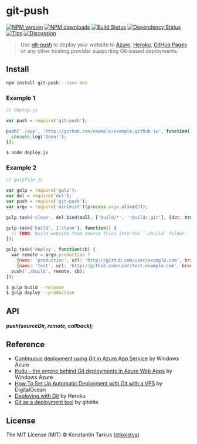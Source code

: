 # git-push

[![NPM version](http://img.shields.io/npm/v/git-push.svg?style=flat-square)](https://www.npmjs.com/package/git-push)
[![NPM downloads](http://img.shields.io/npm/dm/git-push.svg?style=flat-square)](https://www.npmjs.com/package/git-push)
[![Build Status](http://img.shields.io/travis/koistya/git-push/master.svg?style=flat-square)](https://travis-ci.org/koistya/git-push)
[![Dependency Status](http://img.shields.io/david/koistya/git-push.svg?style=flat-square)](https://david-dm.org/koistya/git-push)
[![Tips](http://img.shields.io/gratipay/koistya.svg?style=flat-square)](https://gratipay.com/koistya)
[![Discussion](http://img.shields.io/badge/discussion-join!-blue.svg?style=flat-square)](https://github.com/koistya/git-push/issues/2)

> Use [git-push](https://github.com/koistya/git-push) to deploy your website to
> [Azure](http://azure.microsoft.com/services/app-service/web/), [Heroku](https://www.heroku.com/),
> [GitHub Pages](https://pages.github.com/) or any other hosting provider
> supporting Git-based deployments.

## Install

```sh
npm install git-push --save-dev
```

### Example 1

```js
// deploy.js

var push = require('git-push');

push('./app', 'http://github.com/example/example.github.io', function() {
  console.log('Done!');
});
```

```sh
$ node deploy.js
```

### Example 2

```js
// gulpfile.js

var gulp = require('gulp');
var del = require('del');
var push = require('git-push');
var argv = require('minimist')(process.argv.slice(2));

gulp.task('clean', del.bind(null, ['build/*', '!build/.git'], {dot: true}));

gulp.task('build', ['clean'], function() {
  // TODO: Build website from source files into the `./build` folder
});

gulp.task('deploy', function(cb) {
  var remote = argv.production ?
    {name: 'production', url: 'http://github.com/user/example.com', branch: 'gh-pages'},
    {name: 'test', url: 'http://github.com/user/test.example.com', branch: 'gh-pages'};
  push('./build', remote, cb);
});
```

```sh
$ gulp build --release
$ gulp deploy --production
```

## API

##### push(sourceDir, remote, callback);

## Reference

 - [Continuous deployment using Git in Azure App Service](http://azure.microsoft.com/documentation/articles/web-sites-publish-source-control/) by Windows Azure
 - [Kudu - the engine behind Git deployments in Azure Web Apps](https://github.com/projectkudu/kudu) by Windows Azure
 - [How To Set Up Automatic Deployment with Git with a VPS](https://www.digitalocean.com/community/tutorials/how-to-set-up-automatic-deployment-with-git-with-a-vps) by DigitalOcean
 - [Deploying with Git](https://devcenter.heroku.com/articles/git) by Heroku
 - [Git as a deployment tool](http://gitolite.com/deploy.html) by gitolite

## License

The MIT License (MIT) © Konstantin Tarkus ([@koistya](https://twitter.com/koistya))
